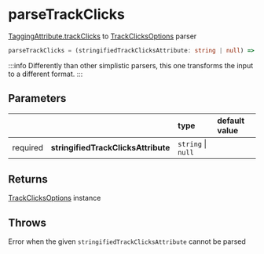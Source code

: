 # parseTrackClicks

[TaggingAttribute.trackClicks](/tracking/browser/api-reference/definitions/TaggingAttribute.md#taggingattributetrackclicks) to [TrackClicksOptions](/tracking/browser/api-reference/definitions/TrackClicksOptions.md) parser

```typescript
parseTrackClicks = (stringifiedTrackClicksAttribute: string | null) => TrackClicksOptions
```  

:::info
Differently than other simplistic parsers, this one transforms the input to a different format.
:::

## Parameters
|          |                                     | type               | default value
| :-:      | :--                                 | :--                | :--           
| required | **stringifiedTrackClicksAttribute** | `string` \| `null` |

## Returns
[TrackClicksOptions](/tracking/browser/api-reference/definitions/TrackClicksOptions.md) instance

## Throws
Error when the given `stringifiedTrackClicksAttribute` cannot be parsed
